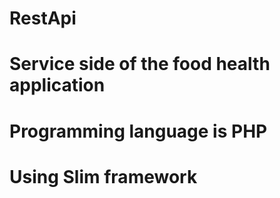# RestApi
# Service side of the food health application
# Programming language is PHP
# Using Slim framework
